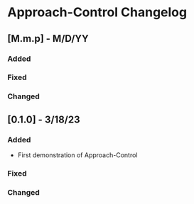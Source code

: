 # Approach-Control Changelog


## [M.m.p] - M/D/YY
### Added
### Fixed
### Changed

## [0.1.0] - 3/18/23
### Added
* First demonstration of Approach-Control
### Fixed
### Changed
